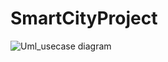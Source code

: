 # SmartCityProject


![Uml_usecase diagram](https://user-images.githubusercontent.com/113465932/206881946-fbe659a1-06a2-4308-9457-3cdc468d5678.jpeg)

